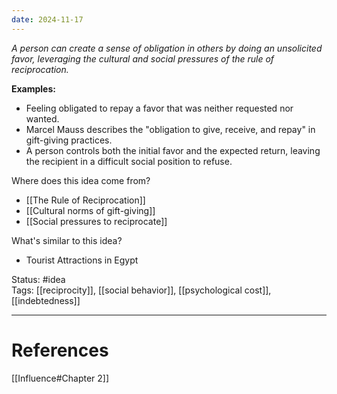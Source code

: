 ```yaml
---
date: 2024-11-17
---
```

_A person can create a sense of obligation in others by doing an unsolicited favor, leveraging the cultural and social pressures of the rule of reciprocation._

**Examples:**
- Feeling obligated to repay a favor that was neither requested nor wanted.
- Marcel Mauss describes the "obligation to give, receive, and repay" in gift-giving practices.
- A person controls both the initial favor and the expected return, leaving the recipient in a difficult social position to refuse.

Where does this idea come from?  
- [[The Rule of Reciprocation]]
- [[Cultural norms of gift-giving]]
- [[Social pressures to reciprocate]]

What's similar to this idea?
- Tourist Attractions in Egypt

Status: #idea  
Tags:  [[reciprocity]], [[social behavior]], [[psychological cost]], [[indebtedness]]

---
# References
[[Influence#Chapter 2]]